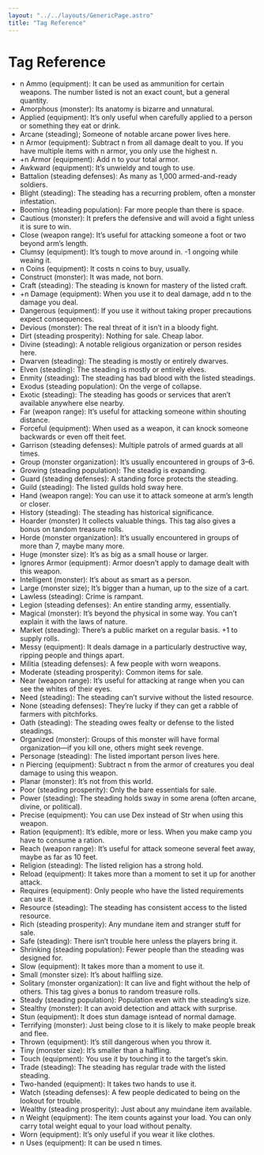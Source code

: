 ```yaml
---
layout: "../../layouts/GenericPage.astro"
title: "Tag Reference"
---
```


# Tag Reference

- n Ammo (equipment): It can be used as ammunition for certain weapons. The number listed is not an exact count, but a general quantity.
- Amorphous (monster): Its anatomy is bizarre and unnatural.
- Applied (equipment): It’s only useful when carefully applied to a person or something they eat or drink.
- Arcane (steading); Someone of notable arcane power lives here.
- n Armor (equipment): Subtract n from all damage dealt to you. If you have multiple items with n armor, you only use the highest n.
- +n Armor (equipment): Add n to your total armor.
- Awkward (equipment): It’s unwieldy and tough to use.
- Battalion (steading defenses): As many as 1,000 armed-and-ready soldiers.
- Blight (steading): The steading has a recurring problem, often a monster infestation.
- Booming (steading population): Far more people than there is space.
- Cautious (monster): It prefers the defensive and will avoid a fight unless it is sure to win.
- Close (weapon range): It’s useful for attacking someone a foot or two beyond arm’s length.
- Clumsy (equipment): It’s tough to move around in. -1 ongoing while weaing it.
- n Coins (equipment): It costs n coins to buy, usually.
- Construct (monster): It was made, not born.
- Craft (steading): The steading is known for mastery of the listed craft.
- +n Damage (equipment): When you use it to deal damage, add n to the damage you deal.
- Dangerous (equipment): If you use it without taking proper precautions expect consequences.
- Devious (monster): The real threat of it isn’t in a bloody fight.
- Dirt (steading prosperity): Nothing for sale. Cheap labor.
- Divine (steading): A notable religious organization or person resides here.
- Dwarven (steading): The steading is mostly or entirely dwarves.
- Elven (steading): The steading is mostly or entirely elves.
- Enmity (steading): The steading has bad blood with the listed steadings.
- Exodus (steading population): On the verge of collapse.
- Exotic (steading): The steading has goods or services that aren’t available anywhere else nearby.
- Far (weapon range): It’s useful for attacking someone within shouting distance.
- Forceful (equipment): When used as a weapon, it can knock someone backwards or even off theit feet.
- Garrison (steading defenses): Multiple patrols of armed guards at all times.
- Group (monster organization): It’s usually encountered in groups of 3–6.
- Growing (steading population): The steadig is expanding.
- Guard (steading defenses): A standing force protects the steading.
- Guild (steading): The listed guilds hold sway here.
- Hand (weapon range): You can use it to attack someone at arm’s length or closer.
- History (steading): The steading has historical significance.
- Hoarder (monster) It collects valuable things. This tag also gives a bonus on tandom treasure rolls.
- Horde (monster organization): It’s usually encountered in groups of more than 7, maybe many more.
- Huge (monster size): It’s as big as a small house or larger.
- Ignores Armor (equipment): Armor doesn’t apply to damage dealt with this weapon.
- Intelligent (monster): It’s about as smart as a person.
- Large (monster size); It’s bigger than a human, up to the size of a cart.
- Lawless (steading): Crime is rampant.
- Legion (steading defenses): An entire standing army, essentially.
- Magical (monster): It’s beyond the physical in some way. You can’t explain it with the laws of nature.
- Market (steading): There’s a public market on a regular basis. +1 to supply rolls.
- Messy (equipment): It deals damage in a particularly destructive way, ripping people and things apart.
- Militia (steading defenses): A few people with worn weapons.
- Moderate (steading prosperity): Common items for sale.
- Near (weapon range): It’s useful for attacking at range when you can see the whites of their eyes.
- Need (steading): The steading can’t survive without the listed resource.
- None (steading defenses): They’re lucky if they can get a rabble of farmers with pitchforks.
- Oath (steading): The steading owes fealty or defense to the listed steadings.
- Organized (monster): Groups of this monster will have formal organization—if you kill one, others might seek revenge.
- Personage (steading): The listed important person lives here.
- n Piercing (equipment): Subtract n from the armor of creatures you deal damage to using this weapon.
- Planar (monster): It’s not from this world.
- Poor (steading prosperity): Only the bare essentials for sale.
- Power (steading): The steading holds sway in some arena (often arcane, divine, or political).
- Precise (equipment): You can use Dex instead of Str when using this weapon.
- Ration (equipment): It’s edible, more or less. When you make camp you have to consume a ration.
- Reach (weapon range): It’s useful for attack someone several feet away, maybe as far as 10 feet.
- Religion (steading): The listed religion has a strong hold.
- Reload (equipment): It takes more than a moment to set it up for another attack.
- Requires (equipment): Only people who have the listed requirements can use it.
- Resource (steading): The steading has consistent access to the listed resource.
- Rich (steading prosperity): Any mundane item and stranger stuff for sale.
- Safe (steading): There isn’t trouble here unless the players bring it.
- Shrinking (steading population): Fewer people than the steading was designed for.
- Slow (equipment): It takes more than a moment to use it.
- Small (monster size): It’s about halfling size.
- Solitary (monster organization): It can live and fight without the help of others. This tag gives a bonus to random treasure rolls.
- Steady (steading population): Population even with the steading’s size.
- Stealthy (monster): It can avoid detection and attack with surprise.
- Stun (equipment): It does stun damage isntead of normal damage.
- Terrifying (monster): Just being close to it is likely to make people break and flee.
- Thrown (equipment): It’s still dangerous when you throw it.
- Tiny (monster size): It’s smaller than a halfling.
- Touch (equipment): You use it by touching it to the target’s skin.
- Trade (steading): The steading has regular trade with the listed steading.
- Two-handed (equipment): It takes two hands to use it.
- Watch (steading defenses): A few people dedicated to being on the lookout for trouble.
- Wealthy (steading prosperity): Just about any muindane item available.
- n Weight (equipment): The item counts against your load. You can only carry total weight equal to your load without penalty.
- Worn (equipment): It’s only useful if you wear it like clothes.
- n Uses (equipment): It can be used n times.
